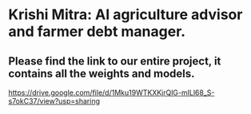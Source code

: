 # Krishi Mitra: AI agriculture advisor and farmer debt manager. 
## Please find the link to our entire project, it contains all the weights and models. 

https://drive.google.com/file/d/1Mku19WTKXKjrQlG-mILl68_S-s7okC37/view?usp=sharing
